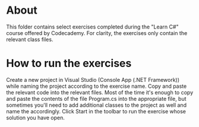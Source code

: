 # About

This folder contains select exercises completed during the "Learn C#" course offered by Codecademy. For clarity, the exercises only contain the relevant class files.

# How to run the exercises

Create a new project in Visual Studio (Console App (.NET Framework)) while naming the project according to the exercise name. Copy and paste the relevant code into the relevant files. Most of the time it's enough to copy and paste the contents of the file Program.cs into the appropriate file, but sometimes you'll need to add additional classes to the project as well and name the accordingly. Click Start in the toolbar to run the exercise whose solution you have open.
